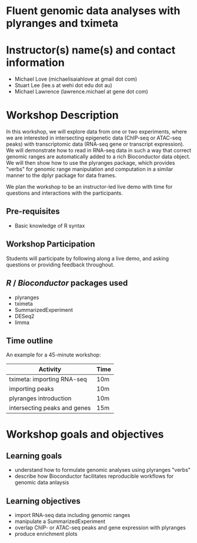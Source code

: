 # Fluent genomic data analyses with plyranges and tximeta

# Instructor(s) name(s) and contact information

- Michael Love (michaelisaiahlove at gmail dot com)
- Stuart Lee (lee.s at wehi dot edu dot au)
- Michael Lawrence (lawrence.michael at gene dot com)

# Workshop Description

In this workshop, we will explore data from one or two experiments, 
where we are interested in intersecting epigenetic data (ChIP-seq or 
ATAC-seq peaks) with transcriptomic data (RNA-seq gene or transcript 
expression). We will demonstrate how to read in RNA-seq data in such 
a way that correct genomic ranges are automatically added to a rich 
Bioconductor data object. We will then show how to use the plyranges 
package, which provides "verbs" for genomic range manipulation and 
computation in a similar manner to the dplyr package for data frames.

We plan the workshop to be an instructor-led live demo with time
for questions and interactions with the participants.

## Pre-requisites

* Basic knowledge of R syntax

## Workshop Participation

Students will participate by following along a live demo, and asking
questions or providing feedback throughout.

## _R_ / _Bioconductor_ packages used

- plyranges
- tximeta
- SummarizedExperiment
- DESeq2
- limma

## Time outline

An example for a 45-minute workshop:

| Activity                     | Time |
|------------------------------|------|
| tximeta: importing RNA-seq   | 10m  |
| importing peaks              | 10m  |
| plyranges introduction       | 10m  |
| intersecting peaks and genes | 15m  |

# Workshop goals and objectives

## Learning goals

- understand how to formulate genomic analyses using plyranges "verbs"
- describe how Bioconductor facilitates reproducible workflows 
  for genomic data anlaysis

## Learning objectives

- import RNA-seq data including genomic ranges
- manipulate a SummarizedExperiment
- overlap ChIP- or ATAC-seq peaks and gene expression with plyranges
- produce enrichment plots
